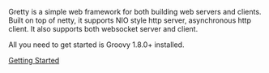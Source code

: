Gretty is a simple web framework for both building web servers and clients. Built on top of netty, it supports NIO style http server, asynchronous http client. It also supports both websocket server and client.

All you need to get started is Groovy 1.8.0+ installed.

[Getting Started](https://github.com/gretty/gretty/wiki)